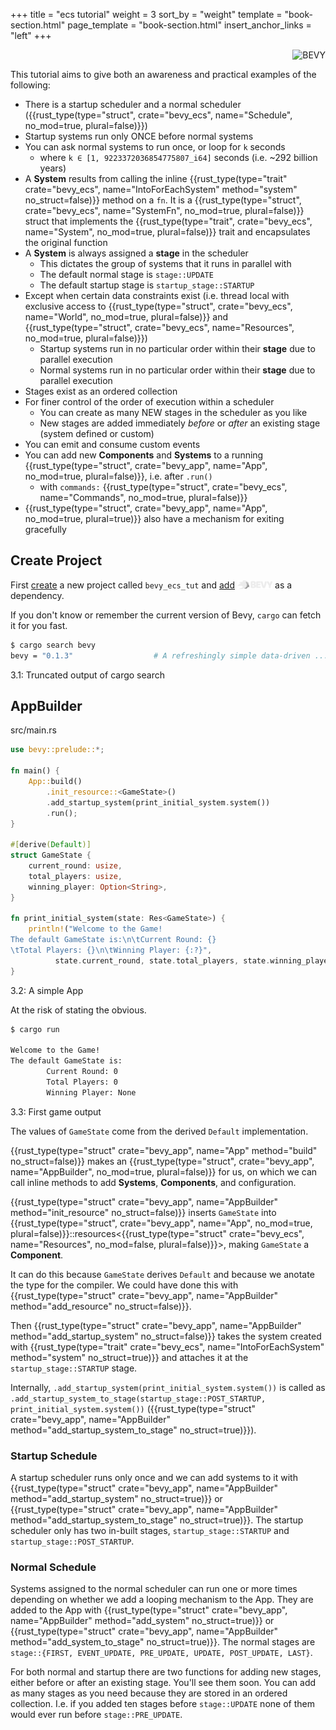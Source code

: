+++
title = "ecs tutorial"
weight = 3
sort_by = "weight"
template = "book-section.html"
page_template = "book-section.html"
insert_anchor_links = "left"
+++

<div style="text-align:right;"><img src="/assets/bevy_tutor_icon.svg" style="height: 4em;" alt="BEVY"/></div>

This tutorial aims to give both an awareness and practical examples of the following:
* There is a startup scheduler and a normal scheduler ({{rust_type(type="struct", crate="bevy_ecs", name="Schedule", no_mod=true, plural=false)}})
* Startup systems run only ONCE before normal systems
* You can ask normal systems to run once, or loop for `k` seconds
  - where `k ∈ [1, 9223372036854775807_i64]` seconds (i.e. ~292 billion years)
* A **System** results from calling the inline {{rust_type(type="trait" crate="bevy_ecs", name="IntoForEachSystem" method="system" no_struct=false)}} method on a `fn`. It is a {{rust_type(type="struct", crate="bevy_ecs", name="SystemFn", no_mod=true, plural=false)}} struct that implements the {{rust_type(type="trait", crate="bevy_ecs", name="System", no_mod=true, plural=false)}} trait and encapsulates the original function 
* A **System** is always assigned a **stage** in the scheduler
  - This dictates the group of systems that it runs in parallel with
  - The default normal stage is `stage::UPDATE`
  - The default startup stage is `startup_stage::STARTUP`
* Except when certain data constraints exist (i.e. thread local with exclusive access to {{rust_type(type="struct", crate="bevy_ecs", name="World", no_mod=true, plural=false)}} and {{rust_type(type="struct", crate="bevy_ecs", name="Resources", no_mod=true, plural=false)}})
  - Startup systems run in no particular order within their **stage** due to parallel execution
  - Normal systems run in no particular order within their **stage** due to parallel execution
* Stages exist as an ordered collection
* For finer control of the order of execution within a scheduler
  - You can create as many NEW stages in the scheduler as you like
  - New stages are added immediately *before* or *after* an existing stage (system defined or custom)
* You can emit and consume custom events
* You can add new **Components** and **Systems** to a running {{rust_type(type="struct", crate="bevy_app", name="App", no_mod=true, plural=false)}}, i.e. after `.run()`
  - with `commands:` {{rust_type(type="struct", crate="bevy_ecs", name="Commands", no_mod=true, plural=false)}}
* {{rust_type(type="struct", crate="bevy_app", name="App", no_mod=true, plural=true)}} also have a mechanism for exiting gracefully

## Create Project

First [create](@/learn/book/getting-started/setup/_index.md#create-a-new-rust-executable-project) a new project called `bevy_ecs_tut` and [add](@/learn/book/getting-started/setup/_index.md#add-bevy-to-your-project-s-cargo-toml) <img src="/assets/bevy_logo_dark.svg" style="height: 1em;margin-bottom:-0.1em" alt="BEVY"/> as a dependency.

If you don't know or remember the current version of Bevy, `cargo` can fetch it for you fast.
```bash
$ cargo search bevy
bevy = "0.1.3"                  # A refreshingly simple data-driven ...
```
<p class="bevy-figure-caption">3.1: Truncated output of cargo search</p>

## AppBuilder

<p class="bevy-code-filename">src/main.rs</p>

```rs
use bevy::prelude::*;

fn main() {
    App::build()
        .init_resource::<GameState>()
        .add_startup_system(print_initial_system.system())
        .run();
}

#[derive(Default)]
struct GameState {
    current_round: usize,
    total_players: usize,
    winning_player: Option<String>,
}

fn print_initial_system(state: Res<GameState>) {
    println!("Welcome to the Game!
The default GameState is:\n\tCurrent Round: {}
\tTotal Players: {}\n\tWinning Player: {:?}",
          state.current_round, state.total_players, state.winning_player);
}
```
<p class="bevy-figure-caption">3.2: A simple App</p>

At the risk of stating the obvious.
```bash
$ cargo run

Welcome to the Game!
The default GameState is:
        Current Round: 0
        Total Players: 0
        Winning Player: None
```
<p class="bevy-figure-caption">3.3: First game output</p>

The values of `GameState` come from the derived `Default` implementation.

{{rust_type(type="struct" crate="bevy_app", name="App" method="build" no_struct=false)}} makes an {{rust_type(type="struct", crate="bevy_app", name="AppBuilder", no_mod=true, plural=false)}} for us, on which we can call inline methods to add **Systems**, **Components**, and configuration.

{{rust_type(type="struct" crate="bevy_app", name="AppBuilder" method="init_resource" no_struct=false)}} inserts `GameState` into {{rust_type(type="struct", crate="bevy_app", name="App", no_mod=true, plural=false)}}::resources<{{rust_type(type="struct" crate="bevy_ecs", name="Resources", no_mod=false, plural=false)}}>, making `GameState` a **Component**.

It can do this because `GameState` derives `Default` and because we anotate the type for the compiler.
We could have done this with {{rust_type(type="struct" crate="bevy_app", name="AppBuilder" method="add_resource" no_struct=false)}}.

Then {{rust_type(type="struct" crate="bevy_app", name="AppBuilder" method="add_startup_system" no_struct=false)}} takes the system created with {{rust_type(type="trait" crate="bevy_ecs", name="IntoForEachSystem" method="system" no_struct=true)}} and attaches it at the `startup_stage::STARTUP` stage.

Internally, `.add_startup_system(print_initial_system.system())`
is called as `.add_startup_system_to_stage(startup_stage::POST_STARTUP, print_initial_system.system())` ({{rust_type(type="struct" crate="bevy_app", name="AppBuilder" method="add_startup_system_to_stage" no_struct=true)}}).

### Startup Schedule

A startup scheduler runs only once and we can add systems to it with {{rust_type(type="struct" crate="bevy_app", name="AppBuilder" method="add_startup_system" no_struct=true)}} or {{rust_type(type="struct" crate="bevy_app", name="AppBuilder" method="add_startup_system_to_stage" no_struct=true)}}.
The startup scheduler only has two in-built stages, `startup_stage::STARTUP` and `startup_stage::POST_STARTUP`.

### Normal Schedule

Systems assigned to the normal scheduler can run one or more times depending on whether we add a looping mechanism to the App.
They are added to the App with {{rust_type(type="struct" crate="bevy_app", name="AppBuilder" method="add_system" no_struct=true)}} or {{rust_type(type="struct" crate="bevy_app", name="AppBuilder" method="add_system_to_stage" no_struct=true)}}. The normal stages are `stage::{FIRST, EVENT_UPDATE, PRE_UPDATE, UPDATE, POST_UPDATE, LAST}`.


For both normal and startup there are two functions for adding new stages, either before or after an existing stage. You'll see them soon.
You can add as many stages as you need because they are stored in an ordered collection. I.e. if you added ten stages before `stage::UPDATE` none of them would ever run before `stage::PRE_UPDATE`.
